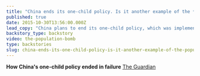 ```yaml
---
title: "China ends its one-child policy. Is it another example of the *Population Bomb* theory gone wrong?"
published: true
date: 2015-10-30T13:56:00.000Z
lead_copy: "China plans to end its one-child policy, which was implemented to control population growth -- is this another example of the *Population Bomb* theory gone wrong?"
backstory_type: backstory
video: the-population-bomb
type: backstories
slug: china-ends-its-one-child-policy-is-it-another-example-of-the-population-bomb-theory-gone-wrong
---
```


**How China's one-child policy ended in failure**
[The Guardian](http://www.theguardian.com/world/from-the-archive-blog/2015/oct/29/china-one-child-policy-failure-archive-1979-2016)

